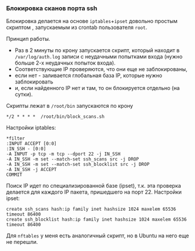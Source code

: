 ### Блокировка сканов порта ssh
Блокировка делается на основе `iptables`+`ipset` довольно простым скриптом
, запускаемым из crontab пользователя `root`.

Принцип работы. 

* Раз в 2 минуты по крону запускается скрипт, который находит
  в `/var/log/auth.log` записи с неудачными попытками входа
  (нужно больше 2-х неудачных попыток входа).
* Соответствующие IP проверяются, что они еще не заблокированы,
* если нет - заливается глобальная база IP, которые нужно заблокировать
* и, если найденного IP нет и там, то он блокируется отдельно (на сутки).

Скрипты лежат в `/root/bin` запускаются по крону
```
*/2 * * * *  /root/bin/block_scans.sh
```
Настройки iptables:
```
*filter
:INPUT ACCEPT [0:0]
:IN_SSH - [0:0]
-A INPUT -p tcp -m tcp --dport 22 -j IN_SSH
-A IN_SSH -m set --match-set ssh_scans src -j DROP
-A IN_SSH -m set --match-set ssh_blocklist src -j DROP
-A IN_SSH -j ACCEPT
COMMIT
```
Поиск IP идет по специализированной базе (ipset), т.к. эта проверка делается
для каждого IP пакета, пришедшего на порт 22. Настройки ipset:
```
create ssh_scans hash:ip family inet hashsize 1024 maxelem 65536 timeout 86400 
create ssh_blocklist hash:ip family inet hashsize 1024 maxelem 65536 timeout 86400
```
Для `nftables` у меня есть аналогичный скрипт, но в Ubuntu на него еще не перешли.